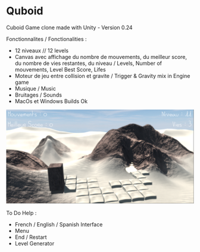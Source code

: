 # Quboid
 Cuboid Game clone made with Unity - Version 0.24

Fonctionnalites / Fonctionalities :
- 12 niveaux // 12 levels
- Canvas avec affichage du nombre de mouvements, du meilleur score, du nombre de vies restantes, du niveau / Levels, Number of mouvements, Level Best Score, Lifes
- Moteur de jeu entre collision et gravite / Trigger & Gravity mix in Engine game
- Musique / Music
- Bruitages / Sounds
- MacOs et Windows Builds Ok

<img src="Capture.png" width="640">

To Do Help :
- French / English / Spanish Interface
- Menu
- End / Restart
- Level Generator
